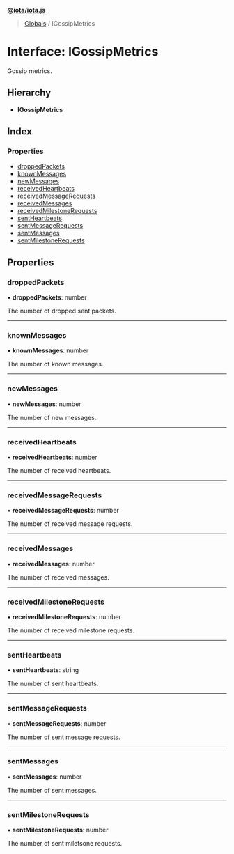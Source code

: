 **[@iota/iota.js](../README.md)**

> [Globals](../README.md) / IGossipMetrics

# Interface: IGossipMetrics

Gossip metrics.

## Hierarchy

* **IGossipMetrics**

## Index

### Properties

* [droppedPackets](igossipmetrics.md#droppedpackets)
* [knownMessages](igossipmetrics.md#knownmessages)
* [newMessages](igossipmetrics.md#newmessages)
* [receivedHeartbeats](igossipmetrics.md#receivedheartbeats)
* [receivedMessageRequests](igossipmetrics.md#receivedmessagerequests)
* [receivedMessages](igossipmetrics.md#receivedmessages)
* [receivedMilestoneRequests](igossipmetrics.md#receivedmilestonerequests)
* [sentHeartbeats](igossipmetrics.md#sentheartbeats)
* [sentMessageRequests](igossipmetrics.md#sentmessagerequests)
* [sentMessages](igossipmetrics.md#sentmessages)
* [sentMilestoneRequests](igossipmetrics.md#sentmilestonerequests)

## Properties

### droppedPackets

•  **droppedPackets**: number

The number of dropped sent packets.

___

### knownMessages

•  **knownMessages**: number

The number of known messages.

___

### newMessages

•  **newMessages**: number

The number of new messages.

___

### receivedHeartbeats

•  **receivedHeartbeats**: number

The number of received heartbeats.

___

### receivedMessageRequests

•  **receivedMessageRequests**: number

The number of received message requests.

___

### receivedMessages

•  **receivedMessages**: number

The number of received messages.

___

### receivedMilestoneRequests

•  **receivedMilestoneRequests**: number

The number of received milestone requests.

___

### sentHeartbeats

•  **sentHeartbeats**: string

The number of sent heartbeats.

___

### sentMessageRequests

•  **sentMessageRequests**: number

The number of sent message requests.

___

### sentMessages

•  **sentMessages**: number

The number of sent messages.

___

### sentMilestoneRequests

•  **sentMilestoneRequests**: number

The number of sent miletsone requests.
